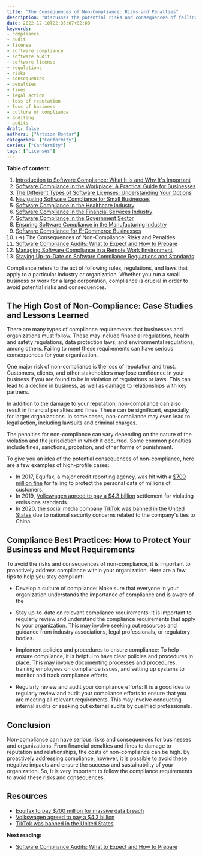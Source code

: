```yaml
---
title: "The Consequences of Non-Compliance: Risks and Penalties"
description: "Discusses the potential risks and consequences of failing to meet compliance requirements."
date: 2022-12-10T22:35:07+02:00
keywords:
- compliance
- audit
- license
- software compliance
- software audit
- software license
- regulations
- risks
- consequences
- penalties
- fines
- legal action
- loss of reputation
- loss of business
- culture of compliance
- auditing
- audits
draft: false
authors: ["Artsiom Hontar"]
categories: ["Conformity"]
series: ["Conformity"]
tags: ["Licenses"]
---
```


**Table of content**:
1. [Introduction to Software Compliance: What It Is and Why It's Important](learnings/conformity/introduction-to-software-compliance.md)
2. [Software Compliance in the Workplace: A Practical Guide for Businesses](learnings/conformity/software-compliance-practical-guide.md)
3. [The Different Types of Software Licenses: Understanding Your Options](learnings/conformity/different-types-of-software-licenses.md)
4. [Navigating Software Compliance for Small Businesses](learnings/conformity/software-compliance-for-small-business.md)
5. [Software Compliance in the Healthcare Industry](learnings/conformity/software-compliance-for-healthcare.md)
6. [Software Compliance in the Financial Services Industry](learnings/conformity/software-compliance-for-financial-services.md)
7. [Software Compliance in the Government Sector](learnings/conformity/software-compliance-for-government-sector.md)
8. [Ensuring Software Compliance in the Manufacturing Industry](learnings/conformity/software-compliance-for-manufacturing.md)
9. [Software Compliance for E-Commerce Businesses](learnings/conformity/software-compliance-for-e-commerce.md)
10. (->) The Consequences of Non-Compliance: Risks and Penalties
11. [Software Compliance Audits: What to Expect and How to Prepare](learnings/conformity/software-compliance-audits.md)
12. [Managing Software Compliance in a Remote Work Environment](learnings/conformity/software-compliance-in-remote-work.md)
13. [Staying Up-to-Date on Software Compliance Regulations and Standards](learnings/conformity/staying-up-to-date-on-software-compliance.md)


Compliance refers to the act of following rules, regulations, and laws that apply to a particular industry or organization. Whether you run a small business or work for a large corporation, compliance is crucial in order to avoid potential risks and consequences.

## The High Cost of Non-Compliance: Case Studies and Lessons Learned

There are many types of compliance requirements that businesses and organizations must follow. These may include financial regulations, health and safety regulations, data protection laws, and environmental regulations, among others. Failing to meet these requirements can have serious consequences for your organization.

One major risk of non-compliance is the loss of reputation and trust. Customers, clients, and other stakeholders may lose confidence in your business if you are found to be in violation of regulations or laws. This can lead to a decline in business, as well as damage to relationships with key partners.

In addition to the damage to your reputation, non-compliance can also result in financial penalties and fines. These can be significant, especially for larger organizations. In some cases, non-compliance may even lead to legal action, including lawsuits and criminal charges.

The penalties for non-compliance can vary depending on the nature of the violation and the jurisdiction in which it occurred. Some common penalties include fines, sanctions, probation, and other forms of punishment.

To give you an idea of the potential consequences of non-compliance, here are a few examples of high-profile cases:

- In 2017, Equifax, a major credit reporting agency, was hit with a [$700 million fine](https://www.cnbc.com/2019/07/22/what-you-need-to-know-equifax-data-breach-700-million-settlement.html) for failing to protect the personal data of millions of customers.
- In 2019, [Volkswagen agreed to pay a $4.3 billion](https://www.justice.gov/opa/video/volkswagen-ag-agrees-plead-guilty-pay-43-billion-criminal-civil-penalties-six-volkswagen#:~:text=Volkswagen%20AG%20(VW)%20agreed%20to,mandated%20by%20the%20Environmental%20Protection) settlement for violating emissions standards.
- In 2020, the social media company [TikTok was banned in the United States](https://www.theguardian.com/technology/2022/dec/30/us-tiktok-ban-government-devices-china) due to national security concerns related to the company's ties to China.

## Compliance Best Practices: How to Protect Your Business and Meet Requirements

To avoid the risks and consequences of non-compliance, it is important to proactively address compliance within your organization. Here are a few tips to help you stay compliant:

- Develop a culture of compliance: Make sure that everyone in your organization understands the importance of compliance and is aware of the

- Stay up-to-date on relevant compliance requirements: It is important to regularly review and understand the compliance requirements that apply to your organization. This may involve seeking out resources and guidance from industry associations, legal professionals, or regulatory bodies.

- Implement policies and procedures to ensure compliance: To help ensure compliance, it is helpful to have clear policies and procedures in place. This may involve documenting processes and procedures, training employees on compliance issues, and setting up systems to monitor and track compliance efforts.

- Regularly review and audit your compliance efforts: It is a good idea to regularly review and audit your compliance efforts to ensure that you are meeting all relevant requirements. This may involve conducting internal audits or seeking out external audits by qualified professionals.

## Conclusion

Non-compliance can have serious risks and consequences for businesses and organizations. From financial penalties and fines to damage to reputation and relationships, the costs of non-compliance can be high. By proactively addressing compliance, however, it is possible to avoid these negative impacts and ensure the success and sustainability of your organization. So, it is very important to follow the compliance requirements to avoid these risks and consequences.

## Resources
- [Equifax to pay $700 million for massive data breach](https://www.cnbc.com/2019/07/22/what-you-need-to-know-equifax-data-breach-700-million-settlement.html)
- [Volkswagen agreed to pay a $4.3 billion](https://www.justice.gov/opa/video/volkswagen-ag-agrees-plead-guilty-pay-43-billion-criminal-civil-penalties-six-volkswagen#:~:text=Volkswagen%20AG%20(VW)%20agreed%20to,mandated%20by%20the%20Environmental%20Protection)
- [TikTok was banned in the United States](https://www.theguardian.com/technology/2022/dec/30/us-tiktok-ban-government-devices-china)

**Next reading:**
- [Software Compliance Audits: What to Expect and How to Prepare](learnings/conformity/software-compliance-audits.md)
